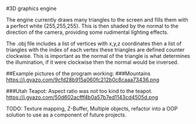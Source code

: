 #3D graphics engine

The engine currently draws many triangles to the screen and fills them with a perfect white {255,255,255}. This is then shaded by the normal to the direction of the camera, providing some rudimental lighting effects.

The .obj file includes a list of vertices with x,y,z coordinates then a list of triangles with the index of each vertex these triangles are defined counter clockwise. This is important as the normal of the triangle is what determines the illumination, if it were clockwise then the normal would be inversed.

##Example pictures of the program working:
###Mountains
https://i.gyazo.com/9cfd28b915a060fc212b0c8caaa73436.png

###Utah Teapot: Aspect ratio was not too kind to the teapot.
https://i.gyazo.com/50d602acfff4b0a57b7ed1143cd4505d.png

TODO: Texture mapping, Z-Buffer, Multiple objects, refactor into a OOP solution to use as a component of future projects.
